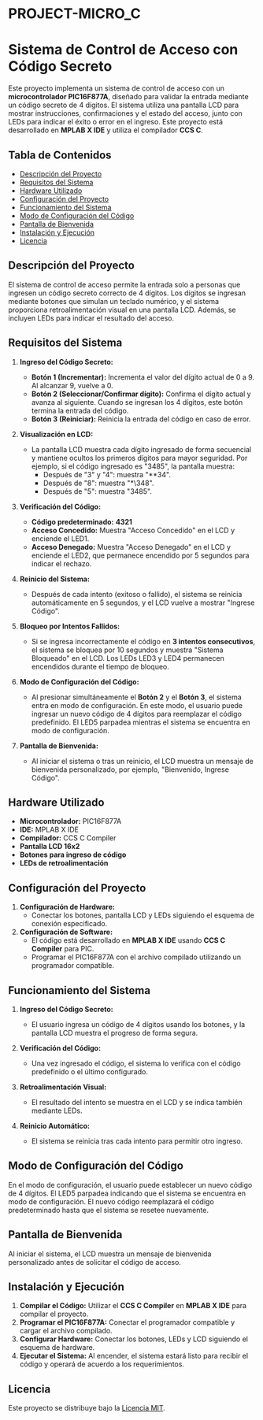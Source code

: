 # PROJECT-MICRO_C

# Sistema de Control de Acceso con Código Secreto

Este proyecto implementa un sistema de control de acceso con un **microcontrolador PIC16F877A**, diseñado para validar la entrada mediante un código secreto de 4 dígitos. El sistema utiliza una pantalla LCD para mostrar instrucciones, confirmaciones y el estado del acceso, junto con LEDs para indicar el éxito o error en el ingreso. Este proyecto está desarrollado en **MPLAB X IDE** y utiliza el compilador **CCS C**.

## Tabla de Contenidos

- [Descripción del Proyecto](#descripción-del-proyecto)
- [Requisitos del Sistema](#requisitos-del-sistema)
- [Hardware Utilizado](#hardware-utilizado)
- [Configuración del Proyecto](#configuración-del-proyecto)
- [Funcionamiento del Sistema](#funcionamiento-del-sistema)
- [Modo de Configuración del Código](#modo-de-configuración-del-código)
- [Pantalla de Bienvenida](#pantalla-de-bienvenida)
- [Instalación y Ejecución](#instalación-y-ejecución)
- [Licencia](#licencia)

## Descripción del Proyecto

El sistema de control de acceso permite la entrada solo a personas que ingresen un código secreto correcto de 4 dígitos. Los dígitos se ingresan mediante botones que simulan un teclado numérico, y el sistema proporciona retroalimentación visual en una pantalla LCD. Además, se incluyen LEDs para indicar el resultado del acceso.

## Requisitos del Sistema

1. **Ingreso del Código Secreto:**
   - **Botón 1 (Incrementar):** Incrementa el valor del dígito actual de 0 a 9. Al alcanzar 9, vuelve a 0.
   - **Botón 2 (Seleccionar/Confirmar dígito):** Confirma el dígito actual y avanza al siguiente. Cuando se ingresan los 4 dígitos, este botón termina la entrada del código.
   - **Botón 3 (Reiniciar):** Reinicia la entrada del código en caso de error.

2. **Visualización en LCD:**
   - La pantalla LCD muestra cada dígito ingresado de forma secuencial y mantiene ocultos los primeros dígitos para mayor seguridad. Por ejemplo, si el código ingresado es "3485", la pantalla muestra:
     - Después de "3" y "4": muestra "\*\*34".
     - Después de "8": muestra "\*\348".
     - Después de "5": muestra "3485".

3. **Verificación del Código:**
   - **Código predeterminado:** **4321**
   - **Acceso Concedido:** Muestra "Acceso Concedido" en el LCD y enciende el LED1.
   - **Acceso Denegado:** Muestra "Acceso Denegado" en el LCD y enciende el LED2, que permanece encendido por 5 segundos para indicar el rechazo.

4. **Reinicio del Sistema:**
   - Después de cada intento (exitoso o fallido), el sistema se reinicia automáticamente en 5 segundos, y el LCD vuelve a mostrar "Ingrese Código".

5. **Bloqueo por Intentos Fallidos:**
   - Si se ingresa incorrectamente el código en **3 intentos consecutivos**, el sistema se bloquea por 10 segundos y muestra "Sistema Bloqueado" en el LCD. Los LEDs LED3 y LED4 permanecen encendidos durante el tiempo de bloqueo.

6. **Modo de Configuración del Código:**
   - Al presionar simultáneamente el **Botón 2** y el **Botón 3**, el sistema entra en modo de configuración. En este modo, el usuario puede ingresar un nuevo código de 4 dígitos para reemplazar el código predefinido. El LED5 parpadea mientras el sistema se encuentra en modo de configuración.

7. **Pantalla de Bienvenida:**
   - Al iniciar el sistema o tras un reinicio, el LCD muestra un mensaje de bienvenida personalizado, por ejemplo, "Bienvenido, Ingrese Código".

## Hardware Utilizado

- **Microcontrolador:** PIC16F877A
- **IDE:** MPLAB X IDE
- **Compilador:** CCS C Compiler
- **Pantalla LCD 16x2**
- **Botones para ingreso de código**
- **LEDs de retroalimentación**

## Configuración del Proyecto

1. **Configuración de Hardware:**
   - Conectar los botones, pantalla LCD y LEDs siguiendo el esquema de conexión especificado.
2. **Configuración de Software:**
   - El código está desarrollado en **MPLAB X IDE** usando **CCS C Compiler** para PIC.
   - Programar el PIC16F877A con el archivo compilado utilizando un programador compatible.

## Funcionamiento del Sistema

1. **Ingreso del Código Secreto:** 
   - El usuario ingresa un código de 4 dígitos usando los botones, y la pantalla LCD muestra el progreso de forma segura.
   
2. **Verificación del Código:** 
   - Una vez ingresado el código, el sistema lo verifica con el código predefinido o el último configurado.
   
3. **Retroalimentación Visual:** 
   - El resultado del intento se muestra en el LCD y se indica también mediante LEDs.
   
4. **Reinicio Automático:** 
   - El sistema se reinicia tras cada intento para permitir otro ingreso.

## Modo de Configuración del Código

En el modo de configuración, el usuario puede establecer un nuevo código de 4 dígitos. El LED5 parpadea indicando que el sistema se encuentra en modo de configuración. El nuevo código reemplazará el código predeterminado hasta que el sistema se resetee nuevamente.

## Pantalla de Bienvenida

Al iniciar el sistema, el LCD muestra un mensaje de bienvenida personalizado antes de solicitar el código de acceso.

## Instalación y Ejecución

1. **Compilar el Código:** Utilizar el **CCS C Compiler** en **MPLAB X IDE** para compilar el proyecto.
2. **Programar el PIC16F877A:** Conectar el programador compatible y cargar el archivo compilado.
3. **Configurar Hardware:** Conectar los botones, LEDs y LCD siguiendo el esquema de hardware.
4. **Ejecutar el Sistema:** Al encender, el sistema estará listo para recibir el código y operará de acuerdo a los requerimientos.

## Licencia

Este proyecto se distribuye bajo la [Licencia MIT](LICENSE).
